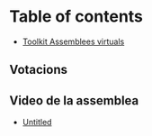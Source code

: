 # Table of contents

* [Toolkit Assemblees virtuals](README.md)

## Votacions

## Video de la assemblea

* [Untitled](video-de-la-assemblea/untitled.md)


